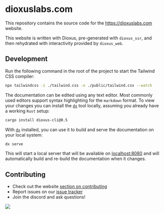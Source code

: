 # dioxuslabs.com

This repository contains the source code for the https://dioxuslabs.com website.

This website is written with Dioxus, pre-generated with `dioxus_ssr`, and then
rehydrated with interactivity provided by `dioxus_web`.

## Development

Run the following command in the root of the project to start the Tailwind CSS
compiler:

```bash
npx tailwindcss -i ./tailwind.css -o ./public/tailwind.css --watch
```

The documentation can be edited using any text editor. Most commonly used
editors support syntax highlighting for the `markdown` format. To view your
changes you can install the [`dx`][dx] tool locally, assuming you already have a
working `Rust` setup:

```sh
cargo install dioxus-cli@0.5
```

With [`dx`][dx] installed, you can use it to build and serve the documentation
on your local system:

```sh
dx serve
```

This will start a local server that will be available on
[localhost:8080](localhost:8080) and will automatically build and re-build the
documentation when it changes.

## Contributing

- Check out the website [section on contributing]
- Report issues on our [issue tracker]
- Join the discord and ask questions!

<a href="https://github.com/dioxuslabs/docsite/graphs/contributors">
  <img
    src="https://contrib.rocks/image?repo=dioxuslabs/docsite&max=30&columns=10"
  />
</a>

[dx]: https://github.com/DioxusLabs/dioxus/tree/main/packages/cli
[section on contributing]: https://dioxuslabs.com/learn/0.5/contributing
[issue tracker]: https://github.com/dioxuslabs/docsite/issues

